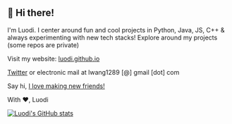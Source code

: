 ## 👋 Hi there!

I'm Luodi. I center around fun and cool projects in Python, Java, JS, C++ & always experimenting with new tech stacks! Explore around my projects (some repos are private)

Visit my website: [luodi.github.io](luodi.github.io)

[Twitter](twitter.com/luodiwg) or 
electronic mail at lwang1289 [@] gmail [dot] com

Say hi, [I love making new friends!](https://lettersfromhomeandaway.substack.com/p/-letter-36-on-friendship?s=r&curius=1419) 

With ❤️, Luodi

[![Luodi's GitHub stats](https://github-readme-stats.vercel.app/api?username=luodiw)](https://github.com/anuraghazra/github-readme-stats)

